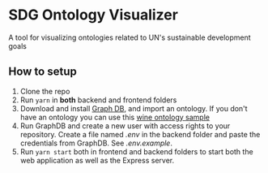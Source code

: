 # SDG Ontology Visualizer

A tool for visualizing ontologies related to UN's sustainable development goals

## How to setup

1. Clone the repo
2. Run `yarn` in **both** backend and frontend folders
3. Download and install [Graph DB](https://www.ontotext.com/products/graphdb/graphdb-free/), and import an ontology. If you don't have an ontology you can use this [wine ontology sample](https://www.w3.org/TR/owl-guide/wine.rdf)
4. Run GraphDB and create a new user with access rights to your repository. Create a file named _.env_ in the backend folder and paste the credentials from GraphDB. See _.env.example_.
5. Run `yarn start` both in frontend and backend folders to start both the web application as well as the Express server.
